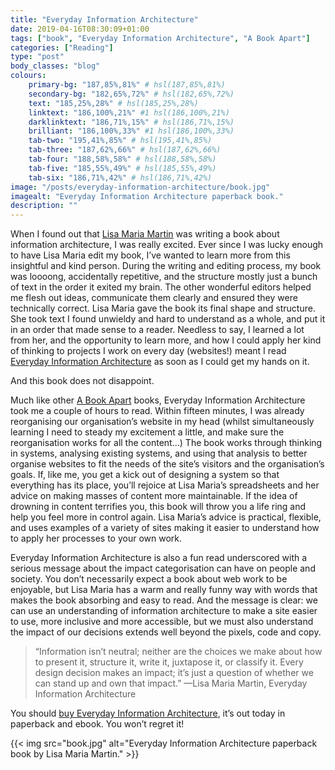 ```yaml
---
title: "Everyday Information Architecture"
date: 2019-04-16T08:30:09+01:00
tags: ["book", "Everyday Information Architecture", "A Book Apart"]
categories: ["Reading"]
type: "post"
body_classes: "blog"
colours:
    primary-bg: "187,85%,81%" # hsl(187,85%,81%)
    secondary-bg: "182,65%,72%" # hsl(182,65%,72%)
    text: "185,25%,28%" # hsl(185,25%,28%)
    linktext: "186,100%,21%" #1 hsl(186,100%,21%)
    darklinktext: "186,71%,15%" # hsl(186,71%,15%)
    brilliant: "186,100%,33%" #1 hsl(186,100%,33%)
    tab-two: "195,41%,85%" # hsl(195,41%,85%)
    tab-three: "187,62%,66%" # hsl(187,62%,66%)
    tab-four: "188,58%,58%" # hsl(188,58%,58%)
    tab-five: "185,55%,49%" # hsl(185,55%,49%)
    tab-six: "186,71%,42%" # hsl(186,71%,42%)
image: "/posts/everyday-information-architecture/book.jpg"
imagealt: "Everyday Information Architecture paperback book."
description: ""
---
```


When I found out that [Lisa Maria Martin](http://thefutureislikepie.com) was writing a book about information architecture, I was really excited. Ever since I was lucky enough to have Lisa Maria edit my book, I’ve wanted to learn more from this insightful and kind person. During the writing and editing process, my book was loooong, accidentally repetitive, and the structure mostly just a bunch of text in the order it exited my brain. The other wonderful editors helped me flesh out ideas, communicate them clearly and ensured they were technically correct. Lisa Maria gave the book its final shape and structure. She took text I found unwieldy and hard to understand as a whole, and put it in an order that made sense to a reader. Needless to say, I learned a lot from her, and the opportunity to learn more, and how I could apply her kind of thinking to projects I work on every day (websites!) meant I read [Everyday Information Architecture](https://abookapart.com/products/everyday-information-architecture) as soon as I could get my hands on it.<!--more-->

And this book does not disappoint.

Much like other [A Book Apart](https://abookapart.com) books, Everyday Information Architecture took me a couple of hours to read. Within fifteen minutes, I was already reorganising our organisation’s website in my head (whilst simultaneously learning I need to steady my excitement a little, and make sure the reorganisation works for all the content…) The book works through thinking in systems, analysing existing systems, and using that analysis to better organise websites to fit the needs of the site’s visitors and the organisation’s goals. If, like me, you get a kick out of designing a system so that everything has its place, you’ll rejoice at Lisa Maria’s spreadsheets and her advice on making masses of content more maintainable. If the idea of drowning in content terrifies you, this book will throw you a life ring and help you feel more in control again. Lisa Maria’s advice is practical, flexible, and uses examples of a variety of sites making it easier to understand how to apply her processes to your own work.

Everyday Information Architecture is also a fun read underscored with a serious message about the impact categorisation can have on people and society. You don’t necessarily expect a book about web work to be enjoyable, but Lisa Maria has a warm and really funny way with words that makes the book absorbing and easy to read. And the message is clear: we can use an understanding of information architecture to make a site easier to use, more inclusive and more accessible, but we must also understand the impact of our decisions extends well beyond the pixels, code and copy.

> “Information isn’t neutral; neither are the choices we make about how to present it, structure it, write it, juxtapose it, or classify it. Every design decision makes an impact; it’s just a question of whether we can stand up and own that impact.” —Lisa Maria Martin, Everyday Information Architecture

You should [buy Everyday Information Architecture](https://abookapart.com/products/everyday-information-architecture), it’s out today in paperback and ebook. You won’t regret it!


{{< img src="book.jpg" alt="Everyday Information Architecture paperback book by Lisa Maria Martin." >}}
